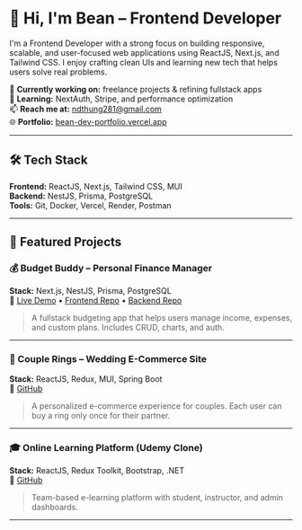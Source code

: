 # 👋 Hi, I'm Bean – Frontend Developer

I'm a Frontend Developer with a strong focus on building responsive, scalable, and user-focused web applications using ReactJS, Next.js, and Tailwind CSS. I enjoy crafting clean UIs and learning new tech that helps users solve real problems.

🔭 **Currently working on:** freelance projects & refining fullstack apps  
🌱 **Learning:** NextAuth, Stripe, and performance optimization  
📫 **Reach me at:** ndthung281@gmail.com  
🌐 **Portfolio:** [bean-dev-portfolio.vercel.app](https://bean-dev-portfolio.vercel.app)  

---

## 🛠️ Tech Stack

**Frontend:** ReactJS, Next.js, Tailwind CSS, MUI  
**Backend:** NestJS, Prisma, PostgreSQL  
**Tools:** Git, Docker, Vercel, Render, Postman  

---

## 📌 Featured Projects

### 💰 Budget Buddy – Personal Finance Manager  
**Stack:** Next.js, NestJS, Prisma, PostgreSQL  
🔗 [Live Demo](https://budget-buddy-bean.vercel.app/login) • [Frontend Repo](https://github.com/Bean281/budget-buddy-frontend) • [Backend Repo](https://github.com/Bean281/budget-buddy-backend)  

> A fullstack budgeting app that helps users manage income, expenses, and custom plans. Includes CRUD, charts, and auth.

---

### 💍 Couple Rings – Wedding E-Commerce Site  
**Stack:** ReactJS, Redux, MUI, Spring Boot  
🔗 [GitHub](https://github.com/Bean281/couple-rings)  

> A personalized e-commerce experience for couples. Each user can buy a ring only once for their partner.

---

### 🎓 Online Learning Platform (Udemy Clone)  
**Stack:** ReactJS, Redux Toolkit, Bootstrap, .NET  
🔗 [GitHub](https://github.com/Bean281/online-learning-platform)  

> Team-based e-learning platform with student, instructor, and admin dashboards.

---
